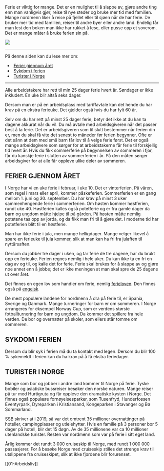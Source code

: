 Ferie er viktig for mange. Det er en mulighet til å slappe av, gjøre andre ting enn man vanligvis gjør, reise til nye steder og bruke mer tid med familien. Mange nordmenn liker å reise på fjellet eller til sjøen når de har ferie. De bruker mer tid med familien, reiser til andre byer eller andre land. Endelig får man lest den boken man ikke har rukket å lese, eller pusse opp et soverom. Det er mange måter å bruke ferien sin på.

![](https://cdn.kursoria.no/pensum/elements/pensum-for-samfunnskunnskapsproven-_yhujik.jpg)

---

På denne siden kan du lese mer om:

-    [Ferier gjennom året](https://app.norskkunnskap.no/pensum/rtehtr/xcx6tc/yhujik#ferier-gjennom-aret)
-    [Sykdom i ferien](https://app.norskkunnskap.no/pensum/rtehtr/xcx6tc/yhujik#sykdom-i-ferien)
-    [Turister i Norge](https://app.norskkunnskap.no/pensum/rtehtr/xcx6tc/yhujik#turister-i-norge)

---

Alle arbeidstakere har rett til min 25 dager ferie hvert år. Søndager er ikke inkludert. En uke blir altså seks dager.

Dersom man er på en arbeidsplass med tariffavtale kan det hende du har krav på en ekstra ferieuke. Det gjelder også hvis du har fylt 60 år.

Selv om du har rett på minst 25 dager ferie, betyr det ikke at du kan ta dagene akkurat når du vil. Du må avtale med arbeidsgiveren når det passer best å ta ferie. Det er arbeidsgiveren som til slutt bestemmer når ferien din er, men du skal få vite det senest to måneder før ferien begynner. Ofte er det sånn at dem med små barn får lov til å velge ferie først. Det er også mange arbeidsgivere som sørger for at arbeidstakerne får ferie til forskjellig tid hvert år. Hvis du fikk sommerferie på begynnelsen av sommeren i fjor, får du kanskje ferie i slutten av sommerferien i år. På den måten sørger arbeidsgiver for at alle får oppleve ulike deler av sommeren. 

## FERIER GJENNOM ÅRET

I Norge har vi en uke ferie i februar, i uke 10. Det er vinterferien. På våren, som regel i mars eller april, kommer påskeferien. Sommerferien er en gang mellom 1. juni og 30. september. Du har krav på minst 3 uker sammenhengende ferie i sommerferien. Om høsten kommer høstferien, rundt uke 40. Høstferien kalles også potetferie og er fra gamle dager da barn og ungdom måtte hjelpe til på gården. På høsten måtte nemlig potetene tas opp av jorda, og da fikk man fri til å gjøre det. I moderne tid har potetferien blitt til en høstferie. 

Man har ikke ferie i jula, men mange helligdager. Mange velger likevel å spare en ferieuke til jula kommer, slik at man kan ha fri fra julaften til nyttårsaften. 

Dersom du jobber tre dager i uken, og tar ferie de tre dagene, har du brukt opp en ferieuke. Ferien regnes nemlig i hele uker. Du kan ikke ta en fri en dag av og til, og kalle det for ferie. Ferie skal brukes for å slappe av og gjøre noe annet enn å jobbe; det er ikke meningen at man skal spre de 25 dagene ut over året. 

Det finnes en egen lov som handler om ferie, nemlig [ferieloven](https://lovdata.no/dokument/NL/lov/1988-04-29-21). Den finnes også på [engelsk](https://lovdata.no/dokument/NLE/lov/1988-04-29-21).

De mest populære landene for nordmenn å dra på ferie til, er Spania, Sverige og Danmark. Mange turneringer for barn er om sommeren. I Norge arrangeres for eksempel Norway Cup, som er verdens største fotballturnering for barn og ungdom. Da kommer det spillere fra hele verden. De bor og overnatter på skoler, som ellers står tomme om sommeren. 

## SYKDOM I FERIEN

Dersom du blir syk i ferien må du ta kontakt med legen. Dersom du blir 100 % sykemeldt i ferien kan du ha krav på å få ekstra feriedager. 

## TURISTER I NORGE

Mange som bor og jobber i andre land kommer til Norge på ferie. Tyske bobiler og asiatiske bussreiser besøker den norske naturen. Mange reiser på tur med Hurtigruta og får oppleve den dramatiske kysten i Norge. Det finnes også populære fornøyelsesparker, som Tusenfryd, Hunderfossen Eventyrpark, Dyreparken i Kristiansand, Kongeparken i Stavanger og Bø Sommarland.

SSB skriver at i 2019, så var det omtrent 35 millioner overnattinger på hoteller, campingplasser og utleiehytter. Hvis en familie på 3 personer bor 5 dager på hotell, blir det 15 døgn. Av de 35 millionene var ca 10 millioner utenlandske turister. Resten var nordmenn som var på ferie i sitt eget land.

Årlig kommer det rundt 3 000 cruiseskip til Norge, med rundt 1 000 000 passasjerer. For å besøke Norge med cruiseskip stilles det strenge krav til utslippene fra cruiseskipet, slik at ikke fjordene blir forurenset.

[[01-Arbeidsliv]]